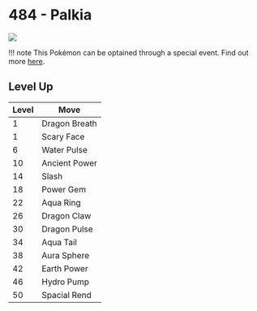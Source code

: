 # 484 - Palkia
![][484]

!!! note
    This Pokémon can be optained through a special event. Find out more [here](../../special_events/#palkia).

## Level Up

Level | Move
---   | ---
  1   | Dragon Breath
  1   | Scary Face
  6   | Water Pulse
 10   | Ancient Power
 14   | Slash
 18   | Power Gem
 22   | Aqua Ring
 26   | Dragon Claw
 30   | Dragon Pulse
 34   | Aqua Tail
 38   | Aura Sphere
 42   | Earth Power
 46   | Hydro Pump
 50   | Spacial Rend



[484]: ../img/pokemon/484.png
